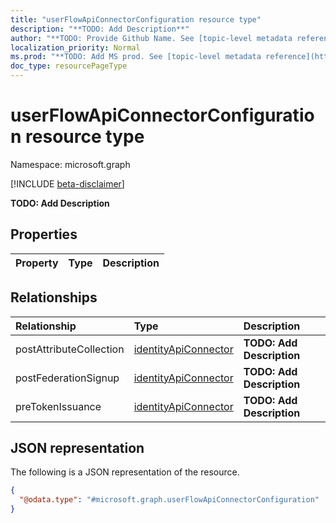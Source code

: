 ```yaml
---
title: "userFlowApiConnectorConfiguration resource type"
description: "**TODO: Add Description**"
author: "**TODO: Provide Github Name. See [topic-level metadata reference](https://msgo.azurewebsites.net/add/document/guidelines/metadata.html#topic-level-metadata)**"
localization_priority: Normal
ms.prod: "**TODO: Add MS prod. See [topic-level metadata reference](https://msgo.azurewebsites.net/add/document/guidelines/metadata.html#topic-level-metadata)**"
doc_type: resourcePageType
---
```


# userFlowApiConnectorConfiguration resource type

Namespace: microsoft.graph

[!INCLUDE [beta-disclaimer](../../includes/beta-disclaimer.md)]

**TODO: Add Description**

## Properties
|Property|Type|Description|
|:---|:---|:---|

## Relationships
|Relationship|Type|Description|
|:---|:---|:---|
|postAttributeCollection|[identityApiConnector](../resources/identityapiconnector.md)|**TODO: Add Description**|
|postFederationSignup|[identityApiConnector](../resources/identityapiconnector.md)|**TODO: Add Description**|
|preTokenIssuance|[identityApiConnector](../resources/identityapiconnector.md)|**TODO: Add Description**|

## JSON representation
The following is a JSON representation of the resource.
<!-- {
  "blockType": "resource",
  "@odata.type": "microsoft.graph.userFlowApiConnectorConfiguration"
}
-->
``` json
{
  "@odata.type": "#microsoft.graph.userFlowApiConnectorConfiguration"
}
```


